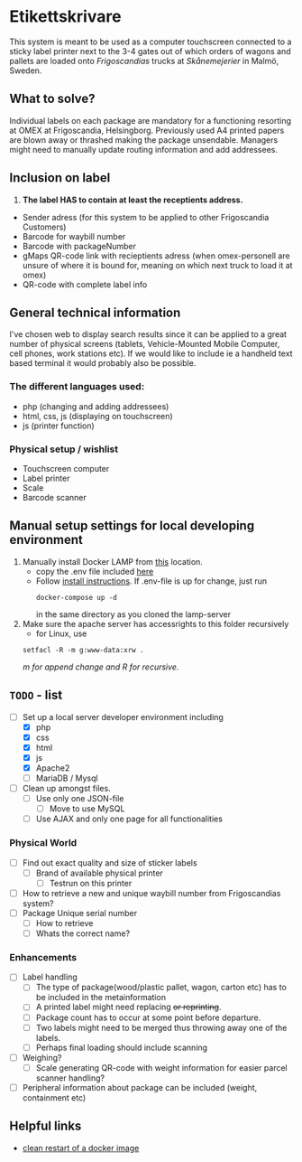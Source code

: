 # Etikettskrivare
This system is meant to be used as a computer touchscreen connected to a sticky label printer next to the 3-4 gates out of which orders of wagons and pallets are loaded onto *Frigoscandias* trucks at *Skånemejerier* in Malmö, Sweden.

## What to solve?
Individual labels on each package are mandatory for a functioning resorting at OMEX at Frigoscandia, Helsingborg. Previously used A4 printed papers are blown away or thrashed making the package unsendable.
  Managers might need to manually update routing information and add addressees.

## Inclusion on label  
1. **The label HAS to contain at least the receptients address.**
* Sender adress (for this system to be applied to other Frigoscandia Customers)
* Barcode for waybill number
* Barcode with packageNumber
* gMaps QR-code link with recieptients adress (when omex-personell are unsure of where it is bound for, meaning on which next truck to load it at omex)
* QR-code with complete label info

## General technical information
I've chosen web to display search results since it can be applied to a great number of physical screens (tablets, Vehicle-Mounted Mobile Computer, cell phones, work stations etc).
If we would like to include ie a handheld text based terminal it would probably also be possible.
### The different languages used:
- php (changing and adding addressees)
- html, css, js (displaying on touchscreen)
- js (printer function)
### Physical setup / wishlist
* Touchscreen computer
* Label printer
* Scale
* Barcode scanner

## Manual setup settings for local developing environment
1. Manually install Docker LAMP from [this](https://github.com/sprintcube/docker-compose-lamp) location.
   - copy the .env file included [here](resources/conf/dockerLAMP/.env)
   - Follow [install instructions](https://github.com/sprintcube/docker-compose-lamp#installation).
     If .env-file is up for change, just run
      ```console
      docker-compose up -d
      ```
      in the same directory as you cloned the lamp-server
1. Make sure the apache server has accessrights to this folder recursively
   - for Linux, use 
   ```console
   setfacl -R -m g:www-data:xrw .
   ```
   *m for append change and R for recursive.*

## `TODO` - list
- [ ] Set up a local server developer environment including 
  - [x] php
  - [x] css
  - [x] html
  - [x] js
  - [x] Apache2
  - [ ] MariaDB / Mysql
- [ ] Clean up amongst files.
  - [ ] Use only one JSON-file
    - [ ] Move to use MySQL
  - [ ] Use AJAX and only one page for all functionalities
### Physical World
- [ ] Find out exact quality and size of sticker labels
  - [ ] Brand of available physical printer
    - [ ] Testrun on this printer
- [ ] How to retrieve a new and unique waybill number from Frigoscandias system?
- [ ] Package Unique serial number
  - [ ] How to retrieve
  - [ ] Whats the correct name?
### Enhancements
- [ ] Label handling
  - [ ] The type of package(wood/plastic pallet, wagon, carton etc) has to be included in the metainformation
  - [ ] A printed label might need replacing ~~or reprinting~~.
  - [ ] Package count has to occur at some point before departure.
  - [ ] Two labels might need to be merged thus throwing away one of the labels.
  - [ ] Perhaps final loading should include scanning
- [ ] Weighing?
  - [ ] Scale generating QR-code with weight information for easier parcel scanner handling?
- [ ] Peripheral information about package can be included (weight, containment etc)

## Helpful links
* [clean restart of a docker image](https://docs.tibco.com/pub/mash-local/4.3.0/doc/html/docker/GUID-BD850566-5B79-4915-987E-430FC38DAAE4.html)